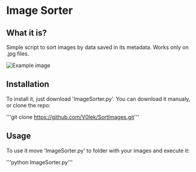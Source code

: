 # Image Sorter

## What it is?

Simple script to sort images by data saved in its metadata. Works only on .jpg files.

![Example image](example.jpg "Example")

## Installation

To install it, just download 'ImageSorter.py'.
You can download it manualy, or clone the repo:

'''git clone https://github.com/V0Iek/SortImages.git'''

## Usage

To use it move 'ImageSorter.py' to folder with your images and execute it:

'''python ImageSorter.py'''
